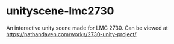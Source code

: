 # unityscene-lmc2730
An interactive unity scene made for LMC 2730. Can be viewed at https://nathandaven.com/works/2730-unity-project/
